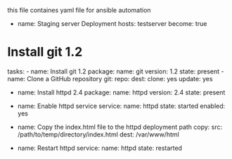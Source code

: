 this file containes yaml file for ansible automation 

- name: Staging server Deployment
  hosts: testserver
  become: true
# Install git 1.2
  tasks:
    - name: Install git 1.2
        package:
          name: git
          version: 1.2
          state: present
    - name: Clone a GitHub repository
        git:
          repo: <github url>
          dest: 
          clone: yes
          update: yes

   - name: Install httpd 2.4
      package:
        name: httpd
        version: 2.4
        state: present

  - name: Enable httpd service
      service:
        name: httpd
        state: started
        enabled: yes
  - name: Copy the index.html file to the httpd deployment path
      copy:
        src: /path/to/temp/directory/index.html
        dest: /var/www/html

  - name: Restart httpd
      service:
        name: httpd
        state: restarted
